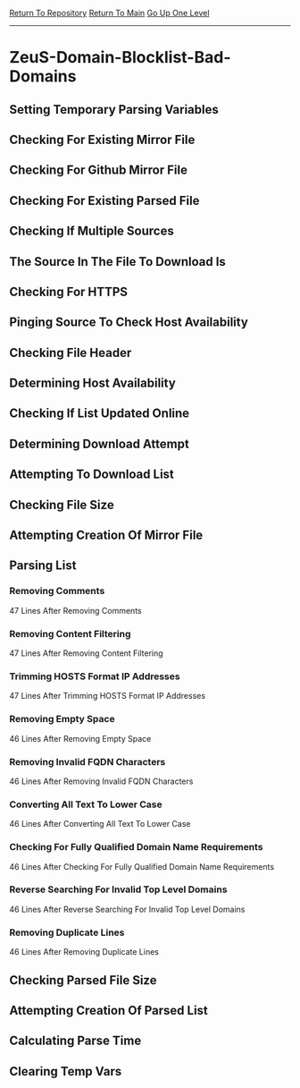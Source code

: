 [Return To Repository](https://github.com/deathbybandaid/piholeparser/)
[Return To Main](https://github.com/deathbybandaid/piholeparser/blob/master/RecentRunLogs/Mainlog.md)
[Go Up One Level](https://github.com/deathbybandaid/piholeparser/blob/master/RecentRunLogs/TopLevelScripts/30-Processing-Blacklists.md)
____________________________________
# ZeuS-Domain-Blocklist-Bad-Domains
## Setting Temporary Parsing Variables
## Checking For Existing Mirror File
## Checking For Github Mirror File
## Checking For Existing Parsed File
## Checking If Multiple Sources
## The Source In The File To Download Is
## Checking For HTTPS
## Pinging Source To Check Host Availability
## Checking File Header
## Determining Host Availability
## Checking If List Updated Online
## Determining Download Attempt
## Attempting To Download List
## Checking File Size
## Attempting Creation Of Mirror File
## Parsing List
### Removing Comments
47 Lines After Removing Comments
### Removing Content Filtering
47 Lines After Removing Content Filtering
### Trimming HOSTS Format IP Addresses
47 Lines After Trimming HOSTS Format IP Addresses
### Removing Empty Space
46 Lines After Removing Empty Space
### Removing Invalid FQDN Characters
46 Lines After Removing Invalid FQDN Characters
### Converting All Text To Lower Case
46 Lines After Converting All Text To Lower Case
### Checking For Fully Qualified Domain Name Requirements
46 Lines After Checking For Fully Qualified Domain Name Requirements
### Reverse Searching For Invalid Top Level Domains
46 Lines After Reverse Searching For Invalid Top Level Domains
### Removing Duplicate Lines
46 Lines After Removing Duplicate Lines
## Checking Parsed File Size
## Attempting Creation Of Parsed List
## Calculating Parse Time
## Clearing Temp Vars
